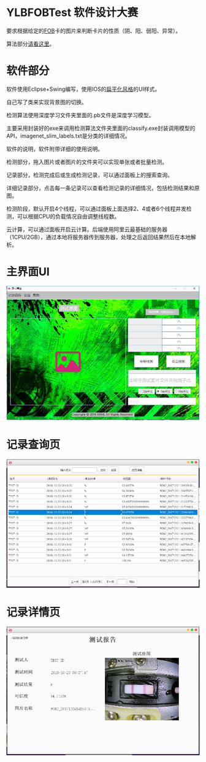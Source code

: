 # YLBFOBTest 软件设计大赛
要求根据给定的[FOB](http://www.silangsci.com/liujianzhong-Products-20914269/)卡的图片来判断卡片的性质（阴、阳、弱阳、异常）。

算法部分[请看这里](https://github.com/Sandiagal/DeepFOB)。
# 软件部分
 软件使用Eclipse+Swing编写，使用IOS的[扁平化风格](https://blog.csdn.net/vison155142/article/details/52469116)的UI样式。
 
 自己写了类来实现背景图的切换。
 
 检测算法使用深度学习文件夹里面的.pb文件是深度学习模型。
 
 主要采用封装好的exe来调用检测算法文件夹里面的classify.exe封装调用模型的API，imagenet_slim_labels.txt是分类的详细情况。
 
 软件的说明，软件附带详细的使用说明。
 
 检测部分，拖入图片或者图片的文件夹可以实现单张或者批量检测。
 
 记录部分，检测完成后或生成检测记录，可以通过面板上的搜索查询。
 
 详细记录部分，点击每一条记录可以查看检测记录的详细情况，包括检测结果和原图。
 
 检测阶段，默认开启4个线程，可以通过面板上面选择2、4或者6个线程并发检测，可以根据CPU的负载情况自由调整线程数。
 
 云计算，可以通过面板开启云计算。后端使用阿里云最基础的服务器（1CPU/2GB），通过本地将服务器传到服务器，处理之后返回结果然后在本地解析。
 # 主界面UI
 ![Image 主界面](https://raw.githubusercontent.com/MacRylynn/YLBFOBTest/master/image/UI.png)
 # 记录查询页
  ![Image 记录查询页](https://raw.githubusercontent.com/MacRylynn/YLBFOBTest/master/image/LOG.png)
# 记录详情页
  ![Image 记录详情页](https://raw.githubusercontent.com/MacRylynn/YLBFOBTest/master/image/LOGDETAIL.png)
